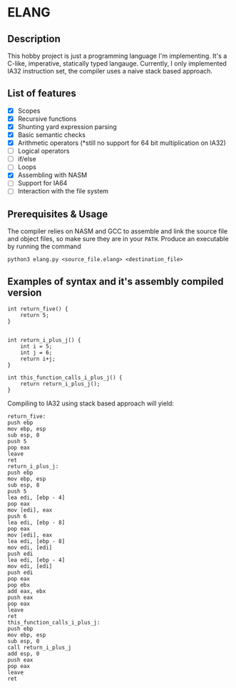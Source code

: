 # ELANG
## Description
This hobby project is just a programming language I'm implementing. It's a C-like, imperative, statically typed langauge.
Currently, I only implemented IA32 instruction set, the compiler uses a naive stack based approach.
## List of features
- [x] Scopes
- [x] Recursive functions
- [x] Shunting yard expression parsing
- [x] Basic semantic checks
- [x] Arithmetic operators (*still no support for 64 bit multiplication on IA32)
- [ ] Logical operators
- [ ] if/else
- [ ] Loops
- [x] Assembling with NASM
- [ ] Support for IA64
- [ ] Interaction with the file system
## Prerequisites & Usage
The compiler relies on NASM and GCC to assemble and link the source file and object files, so make sure they are in your ```PATH```.
Produce an executable by running the command
```
python3 elang.py <source_file.elang> <destination_file>
```

## Examples of syntax and it's assembly compiled version
```
int return_five() {
    return 5;
}


int return_i_plus_j() {
    int i = 5;
    int j = 6;
    return i+j;
}

int this_function_calls_i_plus_j() {
    return return_i_plus_j();
}
```
Compiling to IA32 using stack based approach will yield:
```
return_five:
push ebp
mov ebp, esp
sub esp, 0
push 5
pop eax
leave
ret
return_i_plus_j:
push ebp
mov ebp, esp
sub esp, 8
push 5
lea edi, [ebp - 4]
pop eax
mov [edi], eax
push 6
lea edi, [ebp - 8]
pop eax
mov [edi], eax
lea edi, [ebp - 8]
mov edi, [edi]
push edi
lea edi, [ebp - 4]
mov edi, [edi]
push edi
pop eax
pop ebx
add eax, ebx
push eax
pop eax
leave
ret
this_function_calls_i_plus_j:
push ebp
mov ebp, esp
sub esp, 0
call return_i_plus_j
add esp, 0
push eax
pop eax
leave
ret
```

